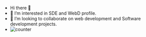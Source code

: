-  Hi there 👋
- 👀 I’m interested in SDE and WebD profile.
- 💞️ I’m looking to collaborate on web development and Software development projects.
- ![counter](https://enrpimufwiwh1vz.m.pipedream.net)

<!---
BHASKAR0555/BHASKAR0555 is a ✨ special ✨ repository because its `README.md` (this file) appears on your GitHub profile.
You can click the Preview link to take a look at your changes.
--->
